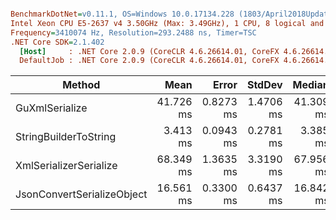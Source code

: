 ``` ini

BenchmarkDotNet=v0.11.1, OS=Windows 10.0.17134.228 (1803/April2018Update/Redstone4)
Intel Xeon CPU E5-2637 v4 3.50GHz (Max: 3.49GHz), 1 CPU, 8 logical and 4 physical cores
Frequency=3410074 Hz, Resolution=293.2488 ns, Timer=TSC
.NET Core SDK=2.1.402
  [Host]     : .NET Core 2.0.9 (CoreCLR 4.6.26614.01, CoreFX 4.6.26614.01), 64bit RyuJIT
  DefaultJob : .NET Core 2.0.9 (CoreCLR 4.6.26614.01, CoreFX 4.6.26614.01), 64bit RyuJIT


```
|                     Method |      Mean |     Error |    StdDev |    Median | Scaled | ScaledSD |     Gen 0 |     Gen 1 |    Gen 2 | Allocated |
|--------------------------- |----------:|----------:|----------:|----------:|-------:|---------:|----------:|----------:|---------:|----------:|
|             GuXmlSerialize | 41.726 ms | 0.8273 ms | 1.4706 ms | 41.309 ms |   1.00 |     0.00 |  692.3077 |   76.9231 |  76.9231 |   8.36 MB |
|      StringBuilderToString |  3.413 ms | 0.0943 ms | 0.2781 ms |  3.385 ms |   0.08 |     0.01 |  195.3125 |  195.3125 | 195.3125 |   4.56 MB |
|     XmlSerializerSerialize | 68.349 ms | 1.3635 ms | 3.3190 ms | 67.956 ms |   1.64 |     0.10 | 3125.0000 | 1375.0000 | 500.0000 |  25.55 MB |
| JsonConvertSerializeObject | 16.561 ms | 0.3300 ms | 0.6437 ms | 16.842 ms |   0.40 |     0.02 |  156.2500 |   62.5000 |        - |   2.26 MB |
